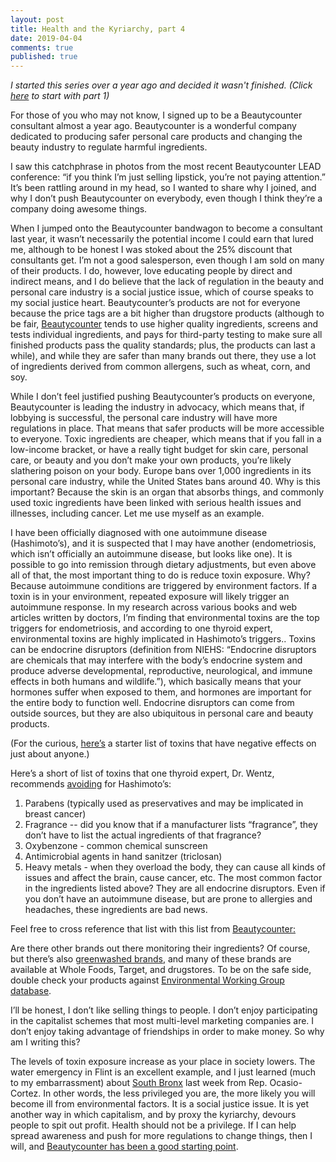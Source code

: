 ```yaml
---
layout: post
title: Health and the Kyriarchy, part 4
date: 2019-04-04
comments: true
published: true
---
```


*I started this series over a year ago and decided it wasn't finished. (Click [here](https://sdrp.me/2018/01/19/health-and-kyriarchy-part-one/) to start with part 1)*

For those of you who may not know, I signed up to be a Beautycounter consultant almost a year ago. Beautycounter is a wonderful company dedicated to producing safer personal care products and changing the beauty industry to regulate harmful ingredients.

I saw this catchphrase in photos from the most recent Beautycounter LEAD conference: “if you think I’m just selling lipstick, you’re not paying attention.”  It’s been rattling around in my head, so I wanted to share why I joined, and why I don’t push Beautycounter on everybody, even though I think they’re a company doing awesome things.

When I jumped onto the Beautycounter bandwagon to become a consultant last year, it wasn’t necessarily the potential income I could earn that lured me, although to be honest I was stoked about the 25% discount that consultants get. I’m not a good salesperson, even though I am sold on many of their products. I do, however, love educating people by direct and indirect means, and I do believe that the lack of regulation in the beauty and personal care industry is a social justice issue, which of course speaks to my social justice heart.  Beautycounter’s products are not for everyone because the price tags are a bit higher than drugstore products (although to be fair, [Beautycounter](https://blog.beautycounter.com/screening-and-testing-the-first-step-to-better-beauty-products/) tends to use higher quality ingredients, screens and tests individual ingredients, and pays for third-party testing to make sure all finished products pass the quality standards; plus, the products can last a while), and while they are safer than many brands out there, they use a lot of ingredients derived from common allergens, such as wheat, corn, and soy.

While I don’t feel justified pushing Beautycounter’s products on everyone, Beautycounter is leading the industry in advocacy, which means that, if lobbying is successful, the personal care industry will have more regulations in place. That means that safer products will be more accessible to everyone. Toxic ingredients are cheaper, which means that if you fall in a low-income bracket, or have a really tight budget for skin care, personal care, or beauty and you don’t make your own products, you’re likely slathering poison on your body. Europe bans over 1,000 ingredients in its personal care industry, while the United States bans around 40. Why is this important? Because the skin is an organ that absorbs things, and commonly used toxic ingredients have been linked with serious health issues and illnesses, including cancer. Let me use myself as an example.

I have been officially diagnosed with one autoimmune disease (Hashimoto’s), and it is suspected that I may have another (endometriosis, which isn’t officially an autoimmune disease, but looks like one). It is possible to go into remission through dietary adjustments, but even above all of that, the most important thing to do is reduce toxin exposure. Why? Because autoimmune conditions are triggered by environment factors. If a toxin is in your environment, repeated exposure will likely trigger an autoimmune response. In my research across various books and web articles written by doctors, I’m finding that environmental toxins are the top triggers for endometriosis, and according to one thyroid expert, environmental toxins are highly implicated in Hashimoto’s triggers.. Toxins can be endocrine disruptors (definition from NIEHS: “Endocrine disruptors are chemicals that may interfere with the body’s endocrine system and produce adverse developmental, reproductive, neurological, and immune effects in both humans and wildlife.”), which basically means that your hormones suffer when exposed to them, and hormones are important for the entire body to function well. Endocrine disruptors can come from outside sources, but they are also ubiquitous in personal care and beauty products.

(For the curious, [here’s](https://www.mindbodygreen.com/0-12346/11-everyday-toxins-that-are-harming-your-thyroid.html) a starter list of toxins that have negative effects on just about anyone.)

Here’s a short of list of toxins that one thyroid expert, Dr. Wentz, recommends [avoiding](https://thyroidpharmacist.com/articles/5-toxic-skincare-ingredients-avoid-thyroid-condition/) for Hashimoto’s:
1) Parabens (typically used as preservatives and may be implicated in breast cancer)
2) Fragrance -- did you know that if a manufacturer lists “fragrance”, they don’t have to list the actual ingredients of that fragrance?
3) Oxybenzone - common chemical sunscreen
4) Antimicrobial agents in hand sanitzer (triclosan)
5) Heavy metals - when they overload the body, they can cause all kinds of issues and affect the brain, cause cancer, etc.
The most common factor in the ingredients listed above? They are all endocrine disruptors. Even if you don’t have an autoimmune disease, but are prone to allergies and headaches, these ingredients are bad news.

Feel free to cross reference that list with this list from [Beautycounter:](https://www.beautycounter.com/the-never-list)

Are there other brands out there monitoring their ingredients? Of course, but there’s also [greenwashed brands](https://www.businessnewsdaily.com/10946-greenwashing.html), and many of these brands are available at Whole Foods, Target, and drugstores. To be on the safe side, double check your products against [Environmental Working Group database](http://www.ewg.org).

I’ll be honest, I don’t like selling things to people. I don’t enjoy participating in the capitalist schemes that most multi-level marketing companies are. I don’t enjoy taking advantage of friendships in order to make money. So why am I writing this?

The levels of toxin exposure increase as your place in society lowers. The water emergency in Flint is an excellent example, and I just learned (much to my embarrassment) about [South Bronx](http://southbronxunite.org/2019/01/asthma-alley-documentary/) last week from Rep. Ocasio-Cortez. In other words, the less privileged you are, the more likely you will become ill from environmental factors. It is a social justice issue. It is yet another way in which capitalism, and by proxy the kyriarchy, devours people to spit out profit. Health should not be a privilege.  If I can help spread awareness and push for more regulations to change things, then I will, and [Beautycounter has been a good starting point](https://www.fastcompany.com/90314904/the-government-has-no-clue-whats-in-your-beauty-products-beautycounter-is-finding-out).
